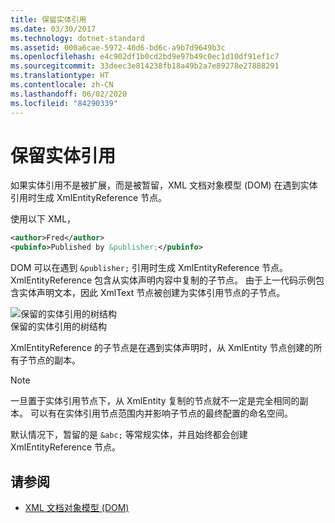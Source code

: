 ```yaml
---
title: 保留实体引用
ms.date: 03/30/2017
ms.technology: dotnet-standard
ms.assetid: 000a6cae-5972-40d6-bd6c-a9b7d9649b3c
ms.openlocfilehash: e4c902df1b0cd2bd9e97b49c0ec1d10df91ef1c7
ms.sourcegitcommit: 33deec3e814238fb18a49b2a7e89278e27888291
ms.translationtype: HT
ms.contentlocale: zh-CN
ms.lasthandoff: 06/02/2020
ms.locfileid: "84290339"
---
```

# <a name="entity-references-are-preserved"></a>保留实体引用
如果实体引用不是被扩展，而是被暂留，XML 文档对象模型 (DOM) 在遇到实体引用时生成 XmlEntityReference  节点。  
  
 使用以下 XML，  
  
```xml  
<author>Fred</author>  
<pubinfo>Published by &publisher;</pubinfo>  
```  
  
 DOM 可以在遇到 `&publisher;` 引用时生成 XmlEntityReference  节点。 XmlEntityReference  包含从实体声明内容中复制的子节点。 由于上一代码示例包含实体声明文本，因此 XmlText  节点被创建为实体引用节点的子节点。  
  
 ![保留的实体引用的树结构](media/xmlentityref-notexpanded-nodes.gif "xmlentityref_notexpanded_nodes")  
保留的实体引用的树结构  
  
 XmlEntityReference  的子节点是在遇到实体声明时，从 XmlEntity  节点创建的所有子节点的副本。  
  
> [!NOTE]
> 一旦置于实体引用节点下，从 XmlEntity  复制的节点就不一定是完全相同的副本。 可以有在实体引用节点范围内并影响子节点的最终配置的命名空间。  
  
 默认情况下，暂留的是 `&abc;` 等常规实体，并且始终都会创建 XmlEntityReference  节点。  
  
## <a name="see-also"></a>请参阅

- [XML 文档对象模型 (DOM)](xml-document-object-model-dom.md)
